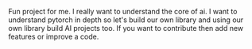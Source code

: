 Fun project for me. I really want to understand the core of ai. I want to understand pytorch in depth so let's build our own library and using our own library build AI projects too. If you want to contribute then add new features or improve a code. 
